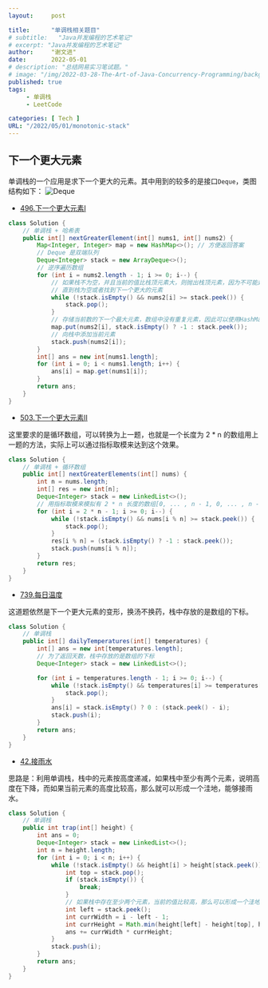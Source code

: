 ```yaml
---
layout:     post

title:      "单调栈相关题目"
# subtitle:   "Java并发编程的艺术笔记"
# excerpt: "Java并发编程的艺术笔记"
author:     "谢文进"
date:       2022-05-01
# description: "总结网易实习笔试题。"
# image: "/img/2022-03-28-The-Art-of-Java-Concurrency-Programming/background.jpg"
published: true 
tags:
     - 单调栈
     - LeetCode

categories: [ Tech ]
URL: "/2022/05/01/monotonic-stack"
---
```

## 下一个更大元素
单调栈的一个应用是求下一个更大的元素。其中用到的较多的是接口`Deque`，类图结构如下：
![Deque](/img/2022-05-01-monotonic-stack/Deque.png)

* [496.下一个更大元素I](https://leetcode-cn.com/problems/next-greater-element-i/)

```java
class Solution {
    // 单调栈 + 哈希表
    public int[] nextGreaterElement(int[] nums1, int[] nums2) {
        Map<Integer, Integer> map = new HashMap<>(); // 方便返回答案
        // Deque 是双端队列
        Deque<Integer> stack = new ArrayDeque<>();
        // 逆序遍历数组
        for (int i = nums2.length - 1; i >= 0; i--) {
            // 如果栈不为空，并且当前的值比栈顶元素大，则抛出栈顶元素，因为不可能是下一个更大元素
            // 直到栈为空或者找到下一个更大的元素
            while (!stack.isEmpty() && nums2[i] >= stack.peek()) {
                stack.pop();
            }
            // 存储当前数的下一个最大元素，数组中没有重复元素，因此可以使用HashMap
            map.put(nums2[i], stack.isEmpty() ? -1 : stack.peek());
            // 向栈中添加当前元素
            stack.push(nums2[i]);
        }
        int[] ans = new int[nums1.length];
        for (int i = 0; i < nums1.length; i++) {
            ans[i] = map.get(nums1[i]);
        }
        return ans;
    }
}
```


* [503.下一个更大元素II](https://leetcode-cn.com/problems/next-greater-element-ii/)
  
这里要求的是循环数组，可以转换为上一题，也就是一个长度为 2 * n 的数组用上一题的方法，实际上可以通过指标取模来达到这个效果。
```java
class Solution {
    // 单调栈 + 循环数组
    public int[] nextGreaterElements(int[] nums) {
        int n = nums.length;
        int[] res = new int[n];
        Deque<Integer> stack = new LinkedList<>();
        // 用指标取模来模拟有 2 * n 长度的数组[0, ... , n - 1, 0, ... , n - 1]
        for (int i = 2 * n - 1; i >= 0; i--) {
            while (!stack.isEmpty() && nums[i % n] >= stack.peek()) {
                stack.pop();
            }
            res[i % n] = (stack.isEmpty() ? -1 : stack.peek());
            stack.push(nums[i % n]);
        }
        return res;
    }
}
```

* [739.每日温度](https://leetcode-cn.com/problems/daily-temperatures/)

这道题依然是下一个更大元素的变形，换汤不换药，栈中存放的是数组的下标。
```java
class Solution {
    // 单调栈
    public int[] dailyTemperatures(int[] temperatures) {
        int[] ans = new int[temperatures.length];
        // 为了返回天数，栈中存放的是数组的下标
        Deque<Integer> stack = new LinkedList<>();

        for (int i = temperatures.length - 1; i >= 0; i--) {
            while (!stack.isEmpty() && temperatures[i] >= temperatures[stack.peek()]) {
                stack.pop();
            }
            ans[i] = stack.isEmpty() ? 0 : (stack.peek() - i);
            stack.push(i);
        }
        return ans;
    }
}
```
* [42.接雨水](https://leetcode-cn.com/problems/trapping-rain-water/)

思路是：利用单调栈，栈中的元素按高度递减，如果栈中至少有两个元素，说明高度在下降，而如果当前元素的高度比较高，那么就可以形成一个洼地，能够接雨水。
```java
class Solution {
    // 单调栈
    public int trap(int[] height) {
        int ans = 0;
        Deque<Integer> stack = new LinkedList<>();
        int n = height.length;
        for (int i = 0; i < n; i++) {
            while (!stack.isEmpty() && height[i] > height[stack.peek()]) {
                int top = stack.pop();
                if (stack.isEmpty()) {
                    break;
                }
                // 如果栈中存在至少两个元素，当前的值比较高，那么可以形成一个洼地，可以接雨水
                int left = stack.peek();
                int currWidth = i - left - 1;
                int currHeight = Math.min(height[left] - height[top], height[i] - height[top]);
                ans += currWidth * currHeight;
            }
            stack.push(i);
        }
        return ans;
    }
}
```